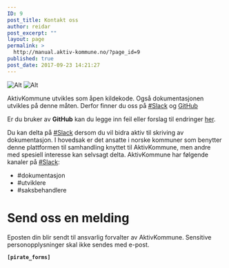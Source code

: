 ```yaml
---
ID: 9
post_title: Kontakt oss
author: reidar
post_excerpt: ""
layout: page
permalink: >
  http://manual.aktiv-kommune.no/?page_id=9
published: true
post_date: 2017-09-23 14:21:27
---
```

![Alt](http://manual.aktiv-kommune.no/wp-content/uploads/2017/11/slack-chat-e1510420049137.png "slack") ![Alt](http://manual.aktiv-kommune.no/wp-content/uploads/2017/11/github_logo-e1510420098925.png "github")

AktivKommune utvikles som åpen kildekode. Også dokumentasjonen utvikles på denne måten. Derfor finner du oss på <a href="https://join.slack.com/t/aktivkommune/shared_invite/enQtMjcwODA0NDM0NTk2LTcwZGJhOWE3OTMxZTMxNGVjZjQxYTVkYjc0YTMzMmNkOTIyMzkwZTFlYTQwZmNkZmI3ZTgxMDc2NzkyMTNjN2U">#Slack</a> og <a href="https://github.com/eCultura/aktiv-kommune-docs">GitHub</a>

Er du bruker av <strong>GitHub</strong> kan du legge inn feil eller forslag til endringer <a href="https://github.com/eCultura/aktiv-kommune-docs/issues">her</a>.

Du kan delta på <a href="https://join.slack.com/t/aktivkommune/shared_invite/enQtMjcwODA0NDM0NTk2LTcwZGJhOWE3OTMxZTMxNGVjZjQxYTVkYjc0YTMzMmNkOTIyMzkwZTFlYTQwZmNkZmI3ZTgxMDc2NzkyMTNjN2U">#Slack</a> dersom du vil bidra aktiv til skriving av dokumentasjon. I hovedsak er det ansatte i norske kommuner som benytter denne plattformen til samhandling knyttet til AktivKommune, men andre med spesiell interesse kan selvsagt delta. AktivKommune har følgende kanaler på <a href="https://aktivkommune.slack.com">#Slack</a>:

* #dokumentasjon
* #utviklere
* #saksbehandlere

# Send oss en melding

Eposten din blir sendt til ansvarlig forvalter av AktivKommune. Sensitive personopplysninger skal ikke sendes med e-post.

<strong><code>[pirate_forms]</code></strong>